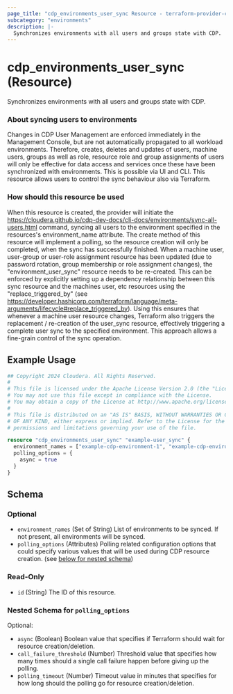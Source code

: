 ```yaml
---
page_title: "cdp_environments_user_sync Resource - terraform-provider-cdp"
subcategory: "environments"
description: |-
  Synchronizes environments with all users and groups state with CDP.
---
```


# cdp_environments_user_sync (Resource)

Synchronizes environments with all users and groups state with CDP.

### About syncing users to environments
Changes in CDP User Management are enforced immediately in the Management Console, but are not automatically propagated to all workload environments. Therefore, creates, deletes and updates of users, machine users, groups as well as role, resource role and group assignments of users will only be effective for data access and services once these have been synchronized with environments.
This is possible via UI and CLI. This resource allows users to control the sync behaviour also via Terraform.

### How should this resource be used
When this resource is created, the provider will initiate the https://cloudera.github.io/cdp-dev-docs/cli-docs/environments/sync-all-users.html command, syncing all users to the environment specified in the resources's environment_name attribute. The create method of this resource will implement a polling, so the resource creation will only be completed, when the sync has successfully finished.
When a machine user, user-group or user-role assignment resource has been updated (due to password rotation, group membership or role assignment changes), the "environment_user_sync" resource needs to be re-created. This can be enforced by explicitly setting up a dependency relationship between this sync resource and the machines user, etc resources using the "replace_triggered_by" (see https://developer.hashicorp.com/terraform/language/meta-arguments/lifecycle#replace_triggered_by). Using this ensures that whenever a machine user resource changes, Terraform also triggers the replacement / re-creation of the user_sync resource, effectively triggering a complete user sync to the specified environment.
This approach allows a fine-grain control of the sync operation.

## Example Usage

```terraform
## Copyright 2024 Cloudera. All Rights Reserved.
#
# This file is licensed under the Apache License Version 2.0 (the "License").
# You may not use this file except in compliance with the License.
# You may obtain a copy of the License at http://www.apache.org/licenses/LICENSE-2.0.
#
# This file is distributed on an "AS IS" BASIS, WITHOUT WARRANTIES OR CONDITIONS
# OF ANY KIND, either express or implied. Refer to the License for the specific
# permissions and limitations governing your use of the file.

resource "cdp_environments_user_sync" "example-user_sync" {
  environment_names = ["example-cdp-environment-1", "example-cdp-environment-2"]
  polling_options = {
    async = true
  }
}
```

<!-- schema generated by tfplugindocs -->
## Schema

### Optional

- `environment_names` (Set of String) List of environments to be synced. If not present, all environments will be synced.
- `polling_options` (Attributes) Polling related configuration options that could specify various values that will be used during CDP resource creation. (see [below for nested schema](#nestedatt--polling_options))

### Read-Only

- `id` (String) The ID of this resource.

<a id="nestedatt--polling_options"></a>
### Nested Schema for `polling_options`

Optional:

- `async` (Boolean) Boolean value that specifies if Terraform should wait for resource creation/deletion.
- `call_failure_threshold` (Number) Threshold value that specifies how many times should a single call failure happen before giving up the polling.
- `polling_timeout` (Number) Timeout value in minutes that specifies for how long should the polling go for resource creation/deletion.